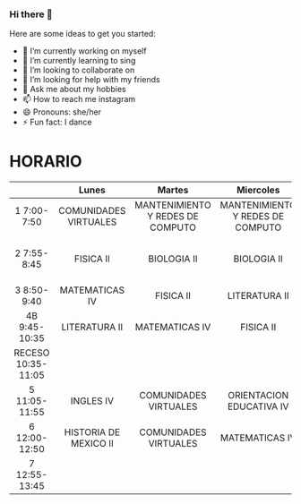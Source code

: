 ### Hi there 👋



Here are some ideas to get you started:

- 🔭 I’m currently working on myself
- 🌱 I’m currently learning to sing
- 👯 I’m looking to collaborate on 
- 🤔 I’m looking for help with my friends
- 💬 Ask me about my hobbies
- 📫 How to reach me instagram
- 😄 Pronouns: she/her
- ⚡ Fun fact: I dance



# HORARIO

|                    |         Lunes         |               Martes              |             Miercoles            |                      Jueves                     |              Viernes             |
|:------------------:|:---------------------:|:---------------------------------:|:--------------------------------:|:-----------------------------------------------:|:--------------------------------:|
|     1 7:00-7:50    | COMUNIDADES VIRTUALES | MANTENIMIENTO Y REDES DE  COMPUTO | MANTENIMIENTO Y REDES DE COMPUTO |                    FISICA II                    | MANTENIMIENTO Y REDES DE COMPUTO |
|     2 7:55-8:45    |       FISICA II       |            BIOLOGIA II            |            BIOLOGIA II           | ACTIVIDADES FISICAS DEPORTIVAS Y RECREATIVAS IV |            BIOLOGIA II           |
|     3 8:50-9:40    |     MATEMATICAS IV    |             FISICA II             |           LITERATURA II          |                  MATEMATICAS IV                 |          MATEMATICAS IV          |
|    4B 9:45-10:35   |     LITERATURA II     |           MATEMATICAS IV          |             FISICA II            |        MANTENIMIENTO Y REDES DE  COMPUTO        |             FISICA II            |
| RECESO 10:35-11:05 |                       |                                   |                                  |                                                 |                                  |
|    5 11:05-11:55   |       INGLES IV       |       COMUNIDADES VIRTUALES       |     ORIENTACION EDUCATIVA IV     |                    INGLES IV                    |       HISTORIA DE MEXICO II      |
|    6 12:00-12:50   | HISTORIA DE MEXICO II |       COMUNIDADES VIRTUALES       |          MATEMATICAS IV          |              HISTORIA DE MEXICO II              |           LITERATURA II          |
|    7 12:55-13:45   |                       |                                   |                                  |                   BIOLOGIA II                   |             INGLES IV            |

